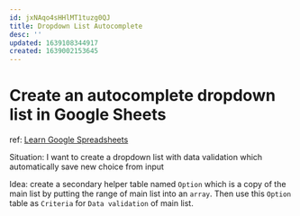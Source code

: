 ```yaml
---
id: jxNAqo4sHHlMT1tuzg0QJ
title: Dropdown List Autocomplete
desc: ''
updated: 1639108344917
created: 1639002153645
---
```

# Create an autocomplete dropdown list in Google Sheets

ref: [Learn Google Spreadsheets](https://www.youtube.com/watch?v=B3TmdmZfdDM)

Situation: I want to create a dropdown list with data validation which automatically save new choice from input

Idea: create a secondary helper table named `Option` which is a copy of the main list by putting the range of main list into an `array`. Then use this `Option` table as `Criteria` for `Data validation` of main list.
